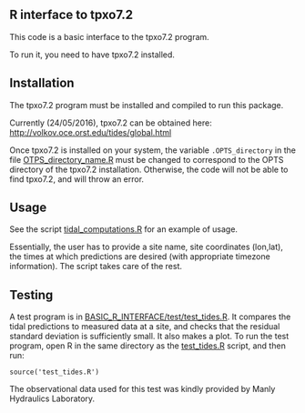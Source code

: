 R interface to tpxo7.2
----------------------

This code is a basic interface to the tpxo7.2 program. 

To run it, you need to have tpxo7.2 installed.

Installation
-------------
The tpxo7.2 program must be installed and compiled to run this package.

Currently (24/05/2016), tpxo7.2 can be obtained here: http://volkov.oce.orst.edu/tides/global.html

Once tpxo7.2 is installed on your system, the variable `.OPTS_directory` in the
file [OTPS_directory_name.R](BASIC_R_INTERFACE/OTPS_directory_name.R) must be changed to
correspond to the OPTS directory of the tpxo7.2 installation. Otherwise, the code
will not be able to find tpxo7.2, and will throw an error.

Usage
-----

See the script [tidal_computations.R](BASIC_R_INTERFACE/tidal_computations.R) for an example of usage.

Essentially, the user has to provide a site name, site coordinates (lon,lat),
the times at which predictions are desired (with appropriate timezone
information). The script takes care of the rest. 

Testing
--------

A test program is in
[BASIC_R_INTERFACE/test/test_tides.R](BASIC_R_INTERFACE/test/test_tides.R). It
compares the tidal predictions to measured data at a site, and checks that the
residual standard deviation is sufficiently small. It also makes a plot. To run
the test program, open R in the same directory as the [test_tides.R](BASIC_R_INTERFACE/test/test_tides.R)
script, and then run:

    source('test_tides.R')

The observational data used for this test was kindly provided by Manly
Hydraulics Laboratory.

